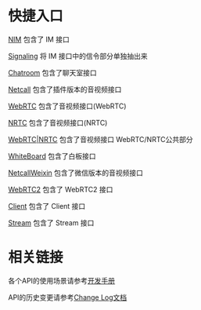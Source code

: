 
# 快捷入口

[NIM](NIM.html) 包含了 IM 接口

[Signaling](Signaling.html) 将 IM 接口中的信令部分单独抽出来

[Chatroom](Chatroom.html) 包含了聊天室接口

[Netcall](Netcall.html) 包含了插件版本的音视频接口

[WebRTC](WebRTC.html) 包含了音视频接口(WebRTC)

[NRTC](NRTC.html) 包含了音视频接口(NRTC)

[WebRTC|NRTC](WebRTC_NRTC.html) 包含了音视频接口 WebRTC/NRTC公共部分

[WhiteBoard](WhiteBoard.html) 包含了白板接口

[NetcallWeixin](NetcallWeixin.html) 包含了微信版本的音视频接口

[WebRTC2](WebRTC2.html) 包含了 WebRTC2 接口

[Client](Client.html) 包含了 Client 接口

[Stream](Stream.html) 包含了 Stream 接口

# 相关链接

各个API的使用场景请参考[开发手册](http://dev.netease.im/docs/product/IM即时通讯/SDK开发集成/Web开发集成)

API的历史变更请参考[Change Log文档](http://dev.netease.im/docs/product/IM即时通讯/更新日志/Web端更新日志)

